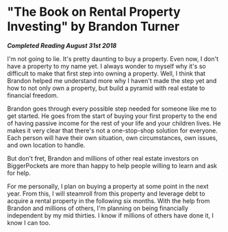 # "The Book on Rental Property Investing" by Brandon Turner

***Completed Reading August 31st 2018***

I'm not going to lie. It's pretty daunting to buy a property. Even now, I don't have a property to my name yet. I always wonder to myself why it's so difficult to make that first step into owning a property. Well, I think that Brandon helped me understand more why I haven't made the step yet and how to not only own a property, but build a pyramid with real estate to financial freedom.

Brandon goes through every possible step needed for someone like me to get started. He goes from the start of buying your first property to the end of having passive income for the rest of your life and your children lives. He makes it very clear that there's not a one-stop-shop solution for everyone. Each person will have their own situation, own circumstances, own issues, and own location to handle.

But don't fret, Brandon and millions of other real estate investors on BiggerPockets are more than happy to help people willing to learn and ask for help.

For me personally, I plan on buying a property at some point in the next year. From this, I will steamroll from this property and leverage debt to acquire a rental property in the following six months. With the help from Brandon and millions of others, I'm planning on being financially independent by my mid thirties. I know if millions of others have done it, I know I can too.
